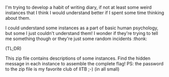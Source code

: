 I'm trying to develop a habit of writing diary, if not at least 
some weird instances that I think I would understand better if I spent some time thinking about them.

I could understand some instances as a part of basic human psychology, but some I just couldn't understand them! I wonder if they're
trying to tell me something though or they're just some random incidents :thonk:

(TL;DR)

This zip file contains descriptions of some instances. Find the hidden message in each 
instance to assemble the complete flag!
PS: the password to the zip file is my favorite club of IITB ;-) (in all small)
